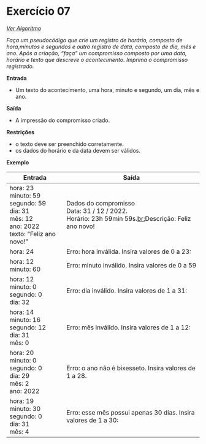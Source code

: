 # Exercício 07

[*Ver Algoritmo*](Algoritmo07.md)

*Faça um pseudocódigo que crie um registro de horário, composto de hora,minutos e segundos e outro registro de data, composto de dia, mês e ano. Após a criação, “faça” um compromisso composto por uma data, horário e texto que descreve o acontecimento. Imprima o compromisso registrado.*

**Entrada**

- Um texto do acontecimento, uma hora, minuto e segundo, um dia, mês e ano.

**Saída**

- A impressão do compromisso criado.

**Restrições**

- o texto deve ser preenchido corretamente.
- os dados do horário e da data devem ser válidos.
 
**Exemplo**

| Entrada| Saída  |
|--------------------------|------------------------------------|
|hora: 23<br>minuto: 59<br>segundo: 59<br>dia: 31<br>mês: 12<br>ano: 2022<br>texto: “Feliz ano novo!”|Dados do compromisso<br>Data: 31 / 12 / 2022.<br>Horário: 23h 59min 59s.<br:>Descrição: Feliz ano novo!|
|hora: 24|Erro: hora inválida. Insira valores de 0 a 23:|
|hora: 12<br>minuto: 60|Erro: minuto inválido. Insira valores de 0 a 59|
|hora: 12<br>minuto: 0<br>segundo: 0<br>dia: 32|Erro: dia inválido. Insira valores de 1 a 31:|
|hora: 14<br>minuto: 16<br>segundo: 12<br>dia: 31<br>mês: 0|Erro: mês inválido. Insira valores de 1 a 12:|
|hora: 20<br>minuto: 0<br>segundo: 0<br>dia: 29<br>mês: 2<br>ano: 2022|Erro: o ano não é bixesseto. Insira valores de 1 a 28.|
|hora: 19<br>minuto: 30<br>segundo: 0<br>dia: 31<br>mês: 4|Erro: esse mês possui apenas 30 dias. Insira valores de 1 a 30:|